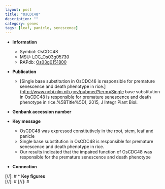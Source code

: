 ```yaml
---
layout: post
title: "OsCDC48"
description: ""
category: genes
tags: [leaf, panicle, senescence]
---
```


* **Information**  
    + Symbol: OsCDC48  
    + MSU: [LOC_Os03g05730](http://rice.plantbiology.msu.edu/cgi-bin/ORF_infopage.cgi?orf=LOC_Os03g05730)  
    + RAPdb: [Os03g0151800](http://rapdb.dna.affrc.go.jp/viewer/gbrowse_details/irgsp1?name=Os03g0151800)  

* **Publication**  
    + [Single base substitution in OsCDC48 is responsible for premature senescence and death phenotype in rice.](http://www.ncbi.nlm.nih.gov/pubmed?term=Single base substitution in OsCDC48 is responsible for premature senescence and death phenotype in rice.%5BTitle%5D), 2015, J Integr Plant Biol.

* **Genbank accession number**  

* **Key message**  
    + OsCDC48 was expressed constitutively in the root, stem, leaf and panicle
    + Single base substitution in OsCDC48 is responsible for premature senescence and death phenotype in rice.
    + Our results indicated that the impaired function of OsCDC48 was responsible for the premature senescence and death phenotype

* **Connection**  

[//]: # * **Key figures**  
[//]: # 
[//]: # 
